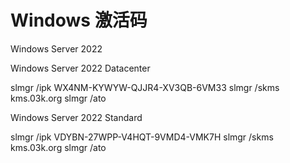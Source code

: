 # Windows 激活码

Windows Server 2022

Windows Server 2022 Datacenter

slmgr /ipk WX4NM-KYWYW-QJJR4-XV3QB-6VM33
slmgr /skms kms.03k.org
slmgr /ato

Windows Server 2022 Standard

slmgr /ipk VDYBN-27WPP-V4HQT-9VMD4-VMK7H
slmgr /skms kms.03k.org
slmgr /ato
